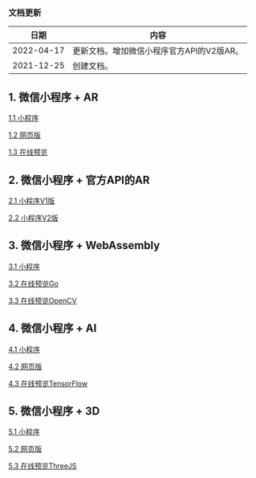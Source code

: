 ﻿### 文档更新

| 日期　　　| 内容 |
| -- | -- |
| 2022-04-17 | 更新文档。增加微信小程序官方API的V2版AR。 |
| 2021-12-25 | 创建文档。 |

## 1. 微信小程序 + AR

[1.1 小程序](https://github.com/sanyuered/WeChat-MiniProgram-WebAR)

[1.2 网页版](https://github.com/sanyuered/WebAR)

[1.3 在线预览](https://sanyuered.github.io/WebAR/)

## 2. 微信小程序 + 官方API的AR

[2.1 小程序V1版](https://github.com/sanyuered/WeChat-MiniProgram-AR-AI)

[2.2 小程序V2版](https://github.com/sanyuered/WeChat-MiniProgram-AR-AI-V2)

## 3. 微信小程序 + WebAssembly

[3.1 小程序](https://github.com/sanyuered/WeChat-MiniProgram-AR-WASM)

[3.2 在线预览Go](https://sanyuered.github.io/WeChat-MiniProgram-AR-WASM/go_dev/lesson1.html)

[3.3 在线预览OpenCV](https://sanyuered.github.io/WeChat-MiniProgram-AR-WASM/opencv_dev/lesson2.html)

## 4. 微信小程序 + AI

[4.1 小程序](https://github.com/sanyuered/WeChat-MiniProgram-AR-TFJS)

[4.2 网页版](https://github.com/sanyuered/AR-TFJS)

[4.3 在线预览TensorFlow](https://sanyuered.github.io/AR-TFJS/)

## 5. 微信小程序 + 3D

[5.1 小程序](https://github.com/sanyuered/WeChat-MiniProgram-AR-3D)

[5.2 网页版](https://github.com/sanyuered/AR-3D)

[5.3 在线预览ThreeJS](https://sanyuered.github.io/AR-3D/)
